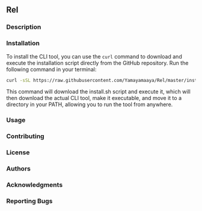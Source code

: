 ## Rel

### Description

### Installation

To install the CLI tool, you can use the `curl` command to download and execute the installation script directly from the GitHub repository. Run the following command in your terminal:

```bash
curl -sSL https://raw.githubusercontent.com/Yamayamaaya/Rel/master/install.sh | bash
```

This command will download the install.sh script and execute it, which will then download the actual CLI tool, make it executable, and move it to a directory in your PATH, allowing you to run the tool from anywhere.

### Usage

### Contributing

### License

### Authors

### Acknowledgments

### Reporting Bugs
